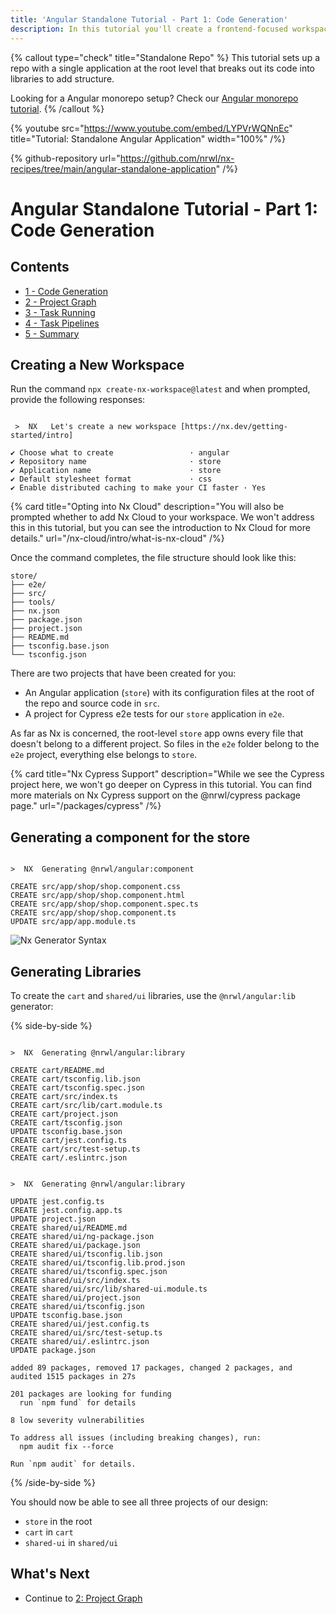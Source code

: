 ```yaml
---
title: 'Angular Standalone Tutorial - Part 1: Code Generation'
description: In this tutorial you'll create a frontend-focused workspace with Nx.
---
```


{% callout type="check" title="Standalone Repo" %}
This tutorial sets up a repo with a single application at the root level that breaks out its code into libraries to add structure.

Looking for a Angular monorepo setup? Check our [Angular monorepo tutorial](/angular-tutorial/1-code-generation).
{% /callout %}

{% youtube
src="https://www.youtube.com/embed/LYPVrWQNnEc"
title="Tutorial: Standalone Angular Application"
width="100%" /%}

{% github-repository url="https://github.com/nrwl/nx-recipes/tree/main/angular-standalone-application" /%}

# Angular Standalone Tutorial - Part 1: Code Generation

## Contents

- [1 - Code Generation](/angular-standalone-tutorial/1-code-generation)
- [2 - Project Graph](/angular-standalone-tutorial/2-project-graph)
- [3 - Task Running](/angular-standalone-tutorial/3-task-running)
- [4 - Task Pipelines](/angular-standalone-tutorial/4-task-pipelines)
- [5 - Summary](/angular-standalone-tutorial/5-summary)

## Creating a New Workspace

Run the command `npx create-nx-workspace@latest` and when prompted, provide the following responses:

```{% command="npx create-nx-workspace@latest" path="~" %}

 >  NX   Let's create a new workspace [https://nx.dev/getting-started/intro]

✔ Choose what to create                 · angular
✔ Repository name                       · store
✔ Application name                      · store
✔ Default stylesheet format             · css
✔ Enable distributed caching to make your CI faster · Yes
```

{% card title="Opting into Nx Cloud" description="You will also be prompted whether to add Nx Cloud to your workspace. We won't address this in this tutorial, but you can see the introduction to Nx Cloud for more details." url="/nx-cloud/intro/what-is-nx-cloud" /%}

Once the command completes, the file structure should look like this:

```treeview
store/
├── e2e/
├── src/
├── tools/
├── nx.json
├── package.json
├── project.json
├── README.md
├── tsconfig.base.json
└── tsconfig.json
```

There are two projects that have been created for you:

- An Angular application (`store`) with its configuration files at the root of the repo and source code in `src`.
- A project for Cypress e2e tests for our `store` application in `e2e`.

As far as Nx is concerned, the root-level `store` app owns every file that doesn't belong to a different project. So files in the `e2e` folder belong to the `e2e` project, everything else belongs to `store`.

{% card title="Nx Cypress Support" description="While we see the Cypress project here, we won't go deeper on Cypress in this tutorial. You can find more materials on Nx Cypress support on the @nrwl/cypress package page." url="/packages/cypress" /%}

## Generating a component for the store

```{% command="npx nx g @nrwl/angular:component shop --project=store" path="~/store" %}

>  NX  Generating @nrwl/angular:component

CREATE src/app/shop/shop.component.css
CREATE src/app/shop/shop.component.html
CREATE src/app/shop/shop.component.spec.ts
CREATE src/app/shop/shop.component.ts
UPDATE src/app/app.module.ts
```

![Nx Generator Syntax](/shared/angular-standalone-tutorial/generator-syntax.svg)

## Generating Libraries

To create the `cart` and `shared/ui` libraries, use the `@nrwl/angular:lib` generator:

{% side-by-side %}

```{% command="npx nx g @nrwl/angular:library cart" path="~/store" %}

>  NX  Generating @nrwl/angular:library

CREATE cart/README.md
CREATE cart/tsconfig.lib.json
CREATE cart/tsconfig.spec.json
CREATE cart/src/index.ts
CREATE cart/src/lib/cart.module.ts
CREATE cart/project.json
CREATE cart/tsconfig.json
UPDATE tsconfig.base.json
CREATE cart/jest.config.ts
CREATE cart/src/test-setup.ts
CREATE cart/.eslintrc.json
```

```{% command="npx nx g @nrwl/angular:lib shared/ui --buildable" path="~/store" %}

>  NX  Generating @nrwl/angular:library

UPDATE jest.config.ts
CREATE jest.config.app.ts
UPDATE project.json
CREATE shared/ui/README.md
CREATE shared/ui/ng-package.json
CREATE shared/ui/package.json
CREATE shared/ui/tsconfig.lib.json
CREATE shared/ui/tsconfig.lib.prod.json
CREATE shared/ui/tsconfig.spec.json
CREATE shared/ui/src/index.ts
CREATE shared/ui/src/lib/shared-ui.module.ts
CREATE shared/ui/project.json
CREATE shared/ui/tsconfig.json
UPDATE tsconfig.base.json
CREATE shared/ui/jest.config.ts
CREATE shared/ui/src/test-setup.ts
CREATE shared/ui/.eslintrc.json
UPDATE package.json

added 89 packages, removed 17 packages, changed 2 packages, and audited 1515 packages in 27s

201 packages are looking for funding
  run `npm fund` for details

8 low severity vulnerabilities

To address all issues (including breaking changes), run:
  npm audit fix --force

Run `npm audit` for details.
```

{% /side-by-side %}

You should now be able to see all three projects of our design:

- `store` in the root
- `cart` in `cart`
- `shared-ui` in `shared/ui`

## What's Next

- Continue to [2: Project Graph](/angular-standalone-tutorial/2-project-graph)
